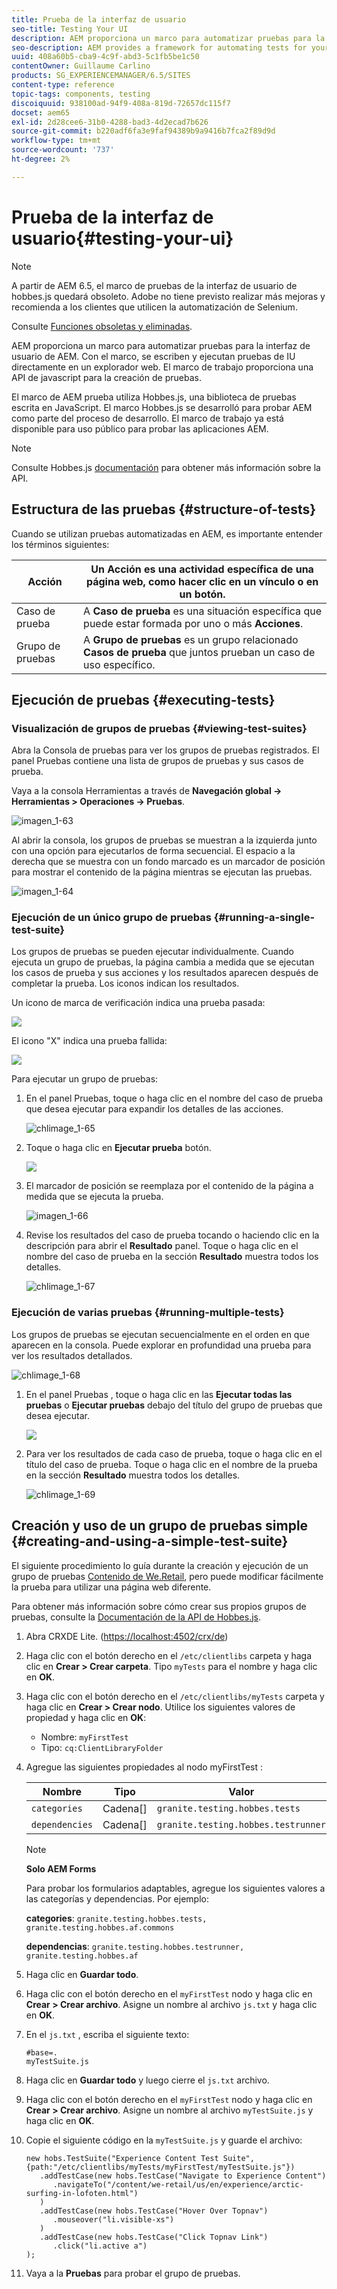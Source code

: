 ```yaml
---
title: Prueba de la interfaz de usuario
seo-title: Testing Your UI
description: AEM proporciona un marco para automatizar pruebas para la interfaz de usuario de AEM
seo-description: AEM provides a framework for automating tests for your AEM UI
uuid: 408a60b5-cba9-4c9f-abd3-5c1fb5be1c50
contentOwner: Guillaume Carlino
products: SG_EXPERIENCEMANAGER/6.5/SITES
content-type: reference
topic-tags: components, testing
discoiquuid: 938100ad-94f9-408a-819d-72657dc115f7
docset: aem65
exl-id: 2d28cee6-31b0-4288-bad3-4d2ecad7b626
source-git-commit: b220adf6fa3e9faf94389b9a9416b7fca2f89d9d
workflow-type: tm+mt
source-wordcount: '737'
ht-degree: 2%

---
```


# Prueba de la interfaz de usuario{#testing-your-ui}

>[!NOTE]
>
>A partir de AEM 6.5, el marco de pruebas de la interfaz de usuario de hobbes.js quedará obsoleto. Adobe no tiene previsto realizar más mejoras y recomienda a los clientes que utilicen la automatización de Selenium.
>
>Consulte [Funciones obsoletas y eliminadas](/help/release-notes/deprecated-removed-features.md).

AEM proporciona un marco para automatizar pruebas para la interfaz de usuario de AEM. Con el marco, se escriben y ejecutan pruebas de IU directamente en un explorador web. El marco de trabajo proporciona una API de javascript para la creación de pruebas.

El marco de AEM prueba utiliza Hobbes.js, una biblioteca de pruebas escrita en JavaScript. El marco Hobbes.js se desarrolló para probar AEM como parte del proceso de desarrollo. El marco de trabajo ya está disponible para uso público para probar las aplicaciones AEM.

>[!NOTE]
>
>Consulte Hobbes.js [documentación](https://helpx.adobe.com/experience-manager/6-5/sites/developing/using/reference-materials/test-api/index.html) para obtener más información sobre la API.

## Estructura de las pruebas {#structure-of-tests}

Cuando se utilizan pruebas automatizadas en AEM, es importante entender los términos siguientes:

| Acción | Un **Acción** es una actividad específica de una página web, como hacer clic en un vínculo o en un botón. |
|---|---|
| Caso de prueba | A **Caso de prueba** es una situación específica que puede estar formada por uno o más **Acciones**. |
| Grupo de pruebas | A **Grupo de pruebas** es un grupo relacionado **Casos de prueba** que juntos prueban un caso de uso específico. |

## Ejecución de pruebas {#executing-tests}

### Visualización de grupos de pruebas {#viewing-test-suites}

Abra la Consola de pruebas para ver los grupos de pruebas registrados. El panel Pruebas contiene una lista de grupos de pruebas y sus casos de prueba.

Vaya a la consola Herramientas a través de **Navegación global -> Herramientas > Operaciones -> Pruebas**.

![imagen_1-63](assets/chlimage_1-63.png)

Al abrir la consola, los grupos de pruebas se muestran a la izquierda junto con una opción para ejecutarlos de forma secuencial. El espacio a la derecha que se muestra con un fondo marcado es un marcador de posición para mostrar el contenido de la página mientras se ejecutan las pruebas.

![imagen_1-64](assets/chlimage_1-64.png)

### Ejecución de un único grupo de pruebas {#running-a-single-test-suite}

Los grupos de pruebas se pueden ejecutar individualmente. Cuando ejecuta un grupo de pruebas, la página cambia a medida que se ejecutan los casos de prueba y sus acciones y los resultados aparecen después de completar la prueba. Los iconos indican los resultados.

Un icono de marca de verificación indica una prueba pasada:

![](do-not-localize/chlimage_1-2.png)

El icono &quot;X&quot; indica una prueba fallida:

![](do-not-localize/chlimage_1-3.png)

Para ejecutar un grupo de pruebas:

1. En el panel Pruebas, toque o haga clic en el nombre del caso de prueba que desea ejecutar para expandir los detalles de las acciones.

   ![chlimage_1-65](assets/chlimage_1-65.png)

1. Toque o haga clic en **Ejecutar prueba** botón.

   ![](do-not-localize/chlimage_1-4.png)

1. El marcador de posición se reemplaza por el contenido de la página a medida que se ejecuta la prueba.

   ![imagen_1-66](assets/chlimage_1-66.png)

1. Revise los resultados del caso de prueba tocando o haciendo clic en la descripción para abrir el **Resultado** panel. Toque o haga clic en el nombre del caso de prueba en la sección **Resultado** muestra todos los detalles.

   ![chlimage_1-67](assets/chlimage_1-67.png)

### Ejecución de varias pruebas {#running-multiple-tests}

Los grupos de pruebas se ejecutan secuencialmente en el orden en que aparecen en la consola. Puede explorar en profundidad una prueba para ver los resultados detallados.

![chlimage_1-68](assets/chlimage_1-68.png)

1. En el panel Pruebas , toque o haga clic en las **Ejecutar todas las pruebas** o **Ejecutar pruebas** debajo del título del grupo de pruebas que desea ejecutar.

   ![](do-not-localize/chlimage_1-5.png)

1. Para ver los resultados de cada caso de prueba, toque o haga clic en el título del caso de prueba. Toque o haga clic en el nombre de la prueba en la sección **Resultado** muestra todos los detalles.

   ![chlimage_1-69](assets/chlimage_1-69.png)

## Creación y uso de un grupo de pruebas simple {#creating-and-using-a-simple-test-suite}

El siguiente procedimiento lo guía durante la creación y ejecución de un grupo de pruebas [Contenido de We.Retail](/help/sites-developing/we-retail.md), pero puede modificar fácilmente la prueba para utilizar una página web diferente.

Para obtener más información sobre cómo crear sus propios grupos de pruebas, consulte la [Documentación de la API de Hobbes.js](https://helpx.adobe.com/experience-manager/6-5/sites/developing/using/reference-materials/test-api/index.html).

1. Abra CRXDE Lite. ([https://localhost:4502/crx/de](https://localhost:4502/crx/de))
1. Haga clic con el botón derecho en el `/etc/clientlibs` carpeta y haga clic en **Crear > Crear carpeta**. Tipo `myTests` para el nombre y haga clic en **OK**.
1. Haga clic con el botón derecho en el `/etc/clientlibs/myTests` carpeta y haga clic en **Crear > Crear nodo**. Utilice los siguientes valores de propiedad y haga clic en **OK**:

   * Nombre: `myFirstTest`
   * Tipo: `cq:ClientLibraryFolder`

1. Agregue las siguientes propiedades al nodo myFirstTest :

   | Nombre | Tipo | Valor |
   |---|---|---|
   | `categories` | Cadena[] | `granite.testing.hobbes.tests` |
   | `dependencies` | Cadena[] | `granite.testing.hobbes.testrunner` |

   >[!NOTE]
   >
   >**Solo AEM Forms**
   >
   >
   >Para probar los formularios adaptables, agregue los siguientes valores a las categorías y dependencias. Por ejemplo:
   >
   >
   >**categories**: `granite.testing.hobbes.tests, granite.testing.hobbes.af.commons`
   >
   >
   >**dependencias**: `granite.testing.hobbes.testrunner, granite.testing.hobbes.af`

1. Haga clic en **Guardar todo**.
1. Haga clic con el botón derecho en el `myFirstTest` nodo y haga clic en **Crear > Crear archivo**. Asigne un nombre al archivo `js.txt` y haga clic en **OK**.
1. En el `js.txt` , escriba el siguiente texto:

   ```
   #base=.
   myTestSuite.js
   ```

1. Haga clic en **Guardar todo** y luego cierre el `js.txt` archivo.
1. Haga clic con el botón derecho en el `myFirstTest` nodo y haga clic en **Crear > Crear archivo**. Asigne un nombre al archivo `myTestSuite.js` y haga clic en **OK**.
1. Copie el siguiente código en la `myTestSuite.js` y guarde el archivo:

   ```
   new hobs.TestSuite("Experience Content Test Suite", {path:"/etc/clientlibs/myTests/myFirstTest/myTestSuite.js"})
      .addTestCase(new hobs.TestCase("Navigate to Experience Content")
         .navigateTo("/content/we-retail/us/en/experience/arctic-surfing-in-lofoten.html")
      )
      .addTestCase(new hobs.TestCase("Hover Over Topnav")
         .mouseover("li.visible-xs")
      )
      .addTestCase(new hobs.TestCase("Click Topnav Link")
         .click("li.active a")
   );
   ```

1. Vaya a la **Pruebas** para probar el grupo de pruebas.
